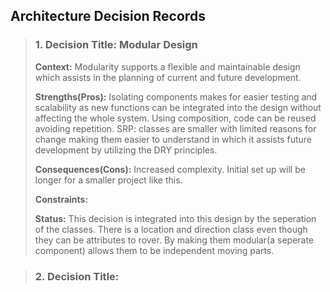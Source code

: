 ## **Architecture Decision Records**

> ### 1. Decision Title: Modular Design 
> **Context:** Modularity supports a flexible and maintainable design which assists in the planning of current and future development.
> 
> **Strengths(Pros):** Isolating components makes for easier testing and scalability as new functions can be integrated into the design without affecting the whole system. Using composition, code can be reused avoiding repetition. SRP: classes are smaller with limited reasons for change making them easier to understand in which it assists future development by utilizing the DRY principles. 
>
> **Consequences(Cons):** Increased complexity. Initial set up will be longer for a smaller project like this.
> 
> **Constraints:**
> 
> **Status:** This decision is integrated into this design by the seperation of the classes. There is a location and direction class even though they can be attributes to rover. By making them modular(a seperate component) allows them to be independent moving parts.

> ### 2. Decision Title:
